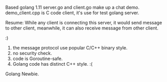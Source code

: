 Based golang 1.11
server.go and client.go make up a chat demo.
demo_client.cpp is C code client, it's use for test golang server.

Resume:
While any client is connecting this server, it would send message to other client,
meanwhile, it can also receive message from other client.

:)
1. the message protocol use popular C/C++ binary style.
2. no security check.
3. code is Goroutine-safe.
4. Golang code has distinct C++ style. :(

Golang Newbie.